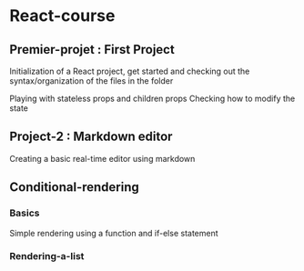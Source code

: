 # React-course

## Premier-projet : First Project
Initialization of a React project, get started and checking out the syntax/organization of the files in the folder

Playing with stateless props and children props
Checking how to modify the state

## Project-2 : Markdown editor
Creating a basic real-time editor using markdown


## Conditional-rendering
### Basics
Simple rendering using a function and if-else statement  
 
### Rendering-a-list
